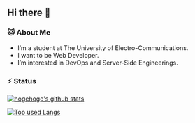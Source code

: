 ## Hi there 👋

###  🐱 About Me 
- I’m a student at The University of Electro-Communications.
- I want to be Web Developer.
- I’m interested in DevOps and Server-Side Engineerings.


### ⚡ Status 

<!-- リポジトリステータス -->
[![hogehoge's github stats](https://github-readme-stats.vercel.app/api?username=onyanko-pon&hide=contribs&count_private=true&show_icons=true&theme=tokyonight)](https://github.com/onyanko-pon/)

<!-- ソースコード統計 -->
[![Top used Langs](https://github-readme-stats.vercel.app/api/top-langs/?username=onyanko-pon&layout=compact&theme=tokyonight)](https://github.com/onyanko-pon/)


<!--
これからいいレポジトリにします
[![Readme Card](https://github-readme-stats.vercel.app/api/pin/?username=onyanko-pon&repo=morning_compe_serverless_server)](https://github.com/onyanko-pon/morning_compe_serverless_server)

<!--
**onyanko-pon/onyanko-pon** is a ✨ _special_ ✨ repository because its `README.md` (this file) appears on your GitHub profile.

Here are some ideas to get you started:

- 🔭 I’m currently working on ...
- 🌱 I’m currently learning ...
- 👯 I’m looking to collaborate on ...
- 🤔 I’m looking for help with ...
- 💬 Ask me about ...
- 📫 How to reach me: ...
- 😄 Pronouns: ...
- ⚡ Fun fact: ...
-->
